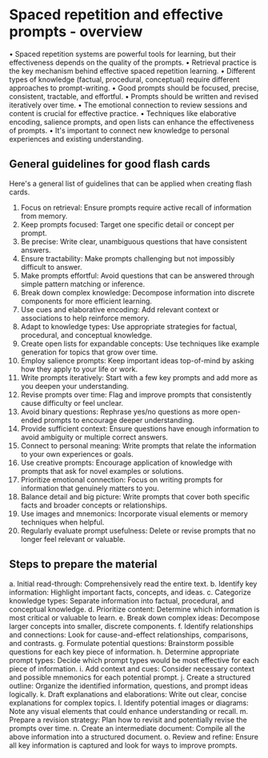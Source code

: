 
# Spaced repetition and effective prompts - overview

• Spaced repetition systems are powerful tools for learning, but their effectiveness depends on the quality of the prompts.
• Retrieval practice is the key mechanism behind effective spaced repetition learning.
• Different types of knowledge (factual, procedural, conceptual) require different approaches to prompt-writing.
• Good prompts should be focused, precise, consistent, tractable, and effortful.
• Prompts should be written and revised iteratively over time.
• The emotional connection to review sessions and content is crucial for effective practice.
• Techniques like elaborative encoding, salience prompts, and open lists can enhance the effectiveness of prompts.
• It's important to connect new knowledge to personal experiences and existing understanding.

## General guidelines for good flash cards

Here's a general list of guidelines that can be applied when creating flash cards.

1. Focus on retrieval: Ensure prompts require active recall of information from memory.
2. Keep prompts focused: Target one specific detail or concept per prompt.
3. Be precise: Write clear, unambiguous questions that have consistent answers.
4. Ensure tractability: Make prompts challenging but not impossibly difficult to answer.
5. Make prompts effortful: Avoid questions that can be answered through simple pattern matching or inference.
6. Break down complex knowledge: Decompose information into discrete components for more efficient learning.
7. Use cues and elaborative encoding: Add relevant context or associations to help reinforce memory.
8. Adapt to knowledge types: Use appropriate strategies for factual, procedural, and conceptual knowledge.
9. Create open lists for expandable concepts: Use techniques like example generation for topics that grow over time.
10. Employ salience prompts: Keep important ideas top-of-mind by asking how they apply to your life or work.
11. Write prompts iteratively: Start with a few key prompts and add more as you deepen your understanding.
12. Revise prompts over time: Flag and improve prompts that consistently cause difficulty or feel unclear.
13. Avoid binary questions: Rephrase yes/no questions as more open-ended prompts to encourage deeper understanding.
14. Provide sufficient context: Ensure questions have enough information to avoid ambiguity or multiple correct answers.
15. Connect to personal meaning: Write prompts that relate the information to your own experiences or goals.
16. Use creative prompts: Encourage application of knowledge with prompts that ask for novel examples or solutions.
17. Prioritize emotional connection: Focus on writing prompts for information that genuinely matters to you.
18. Balance detail and big picture: Write prompts that cover both specific facts and broader concepts or relationships.
19. Use images and mnemonics: Incorporate visual elements or memory techniques when helpful.
20. Regularly evaluate prompt usefulness: Delete or revise prompts that no longer feel relevant or valuable.

## Steps to prepare the material

a. Initial read-through: Comprehensively read the entire text.
b. Identify key information: Highlight important facts, concepts, and ideas.
c. Categorize knowledge types: Separate information into factual, procedural, and conceptual knowledge.
d. Prioritize content: Determine which information is most critical or valuable to learn.
e. Break down complex ideas: Decompose larger concepts into smaller, discrete components.
f. Identify relationships and connections: Look for cause-and-effect relationships, comparisons, and contrasts.
g. Formulate potential questions: Brainstorm possible questions for each key piece of information.
h. Determine appropriate prompt types: Decide which prompt types would be most effective for each piece of information.
i. Add context and cues: Consider necessary context and possible mnemonics for each potential prompt.
j. Create a structured outline: Organize the identified information, questions, and prompt ideas logically.
k. Draft explanations and elaborations: Write out clear, concise explanations for complex topics.
l. Identify potential images or diagrams: Note any visual elements that could enhance understanding or recall.
m. Prepare a revision strategy: Plan how to revisit and potentially revise the prompts over time.
n. Create an intermediate document: Compile all the above information into a structured document.
o. Review and refine: Ensure all key information is captured and look for ways to improve prompts.

